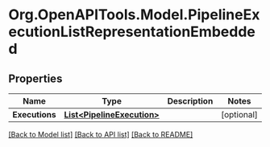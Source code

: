 
# Org.OpenAPITools.Model.PipelineExecutionListRepresentationEmbedded

## Properties

Name | Type | Description | Notes
------------ | ------------- | ------------- | -------------
**Executions** | [**List&lt;PipelineExecution&gt;**](PipelineExecution.md) |  | [optional] 

[[Back to Model list]](../README.md#documentation-for-models)
[[Back to API list]](../README.md#documentation-for-api-endpoints)
[[Back to README]](../README.md)

